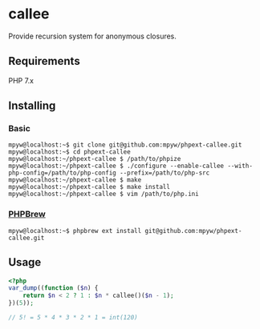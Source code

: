 # callee

Provide recursion system for anonymous closures.

## Requirements

PHP 7.x

## Installing

### Basic

```ShellSession
mpyw@localhost:~$ git clone git@github.com:mpyw/phpext-callee.git
mpyw@localhost:~$ cd phpext-callee
mpyw@localhost:~/phpext-callee $ /path/to/phpize
mpyw@localhost:~/phpext-callee $ ./configure --enable-callee --with-php-config=/path/to/php-config --prefix=/path/to/php-src
mpyw@localhost:~/phpext-callee $ make
mpyw@localhost:~/phpext-callee $ make install
mpyw@localhost:~/phpext-callee $ vim /path/to/php.ini
```

### [PHPBrew](https://github.com/phpbrew/phpbrew)

```ShellSession
mpyw@localhost:~$ phpbrew ext install git@github.com:mpyw/phpext-callee.git
```

## Usage

```php
<?php
var_dump((function ($n) {
    return $n < 2 ? 1 : $n * callee()($n - 1);
})(5));

// 5! = 5 * 4 * 3 * 2 * 1 = int(120)
```
